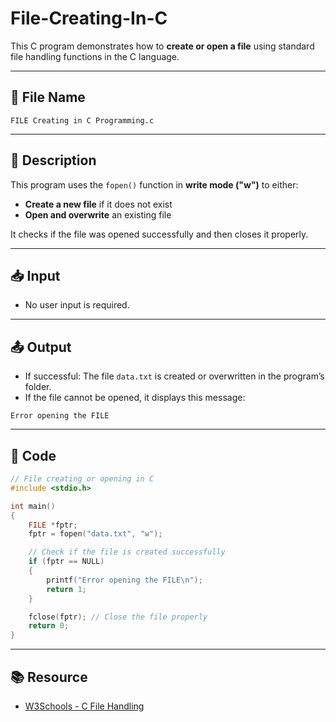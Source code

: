 
# File-Creating-In-C

This C program demonstrates how to **create or open a file** using standard file handling functions in the C language.

---

## 📁 File Name

`FILE Creating in C Programming.c`

---

## 📌 Description

This program uses the `fopen()` function in **write mode ("w")** to either:

- **Create a new file** if it does not exist
- **Open and overwrite** an existing file

It checks if the file was opened successfully and then closes it properly.

---

## 📥 Input

- No user input is required.

---

## 📤 Output

- If successful: The file `data.txt` is created or overwritten in the program’s folder.
- If the file cannot be opened, it displays this message:

```
Error opening the FILE
```

---

## 🧠 Code

```c
// File creating or opening in C
#include <stdio.h>

int main()
{
    FILE *fptr;
    fptr = fopen("data.txt", "w");

    // Check if the file is created successfully
    if (fptr == NULL)
    {
        printf("Error opening the FILE\n");
        return 1;
    }

    fclose(fptr); // Close the file properly
    return 0;
}
```

---

## 📚 Resource

- [W3Schools - C File Handling](https://www.w3schools.com/c/c_files.asp)
